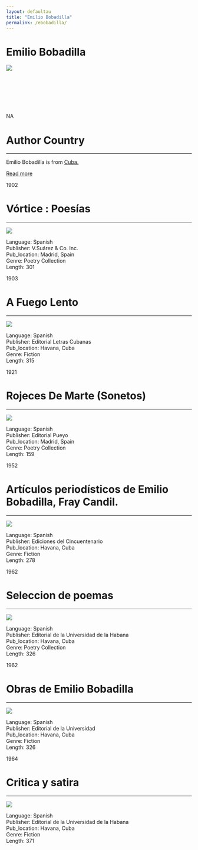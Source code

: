 ```yaml
---
layout: defaultau
title: "Emilio Bobadilla"
permalink: /ebobadilla/
---
```

<!-- partial:index.partial.html -->
<div class="content">
    <h1>Emilio Bobadilla</h1>
    <div class="quote">
        <div><img src="https://upload.wikimedia.org/wikipedia/commons/thumb/7/78/Emilio_Bobadilla.jpg/220px-Emilio_Bobadilla.jpg" class="logo"></div>
    </div>
    <div class="timeline">
        <div style="padding-bottom:100px;"></div>
        <div class="block">
            <div class="date right"><p class="right"> NA </p></div>
            <div class="dot"></div>
            <div class="left first">
            <div class="author_country">
                <h1>Author Country</h1><hr>
          <div class="aclocation">  <p>Emilio Bobadilla is from <a href="{{ site.baseurl }}/14">Cuba.</a></p></div>
                <div class="acreadmore"><a href="https://en.wikipedia.org/wiki/Emilio_Bobadilla" target="_blank">Read more</a></div>
            </div>
            </div>
        </div>
        <div class="block">
            <div class="date left"><p class="left">1902</p></div>
            <div class="dot"></div>
            <div class="right">
                <h1>Vórtice : Poesías</h1><hr>
                <p><img src="https://covers.openlibrary.org/b/olid/OL13510957M-M.jpg"></p>
                <p>
                Language: Spanish<br/>
                Publisher: V.Suárez & Co. Inc.<br/>
                Pub_location: Madrid, Spain<br/>
                Genre: Poetry Collection<br/>
                Length: 301</p>
            </div>
        </div>
        <div class="block">
            <div class="date right"><p class="right">1903</p></div>
            <div class="dot"></div>
            <div class="left hide">
                <h1>A Fuego Lento</h1><hr>
                <p><img src="https://covers.openlibrary.org/b/olid/OL17050590M-M.jpg"></p>
                <p>Language: Spanish<br/>
                Publisher: Editorial Letras Cubanas<br/>
                Pub_location: Havana, Cuba<br/>
                Genre: Fiction<br/>
                Length: 315</p>
            </div>
        </div>
        <div class="block">
            <div class="date left"><p class="left">1921</p></div>
            <div class="dot"></div>
            <div class="right">
                <h1>Rojeces De Marte (Sonetos)</h1><hr>
                <p><img src="https://covers.openlibrary.org/b/olid/OL23337740M-M.jpg"></p>
                <p>
                Language: Spanish<br/>
                Publisher: Editorial Pueyo<br/>
                Pub_location: Madrid, Spain<br/>
                Genre: Poetry Collection<br/>
                Length: 159</p>
            </div>
        </div>
        <div class="block">
            <div class="date right"><p class="right">1952</p></div>
            <div class="dot"></div>
            <div class="left hide">
                <h1>Artículos periodísticos de Emilio Bobadilla, Fray Candil.</h1><hr>
                <p><img src="https://upload.wikimedia.org/wikipedia/commons/thumb/7/78/Emilio_Bobadilla.jpg/220px-Emilio_Bobadilla.jpg"></p>
                <p>Language: Spanish<br/>
                Publisher: Ediciones del Cincuentenario<br/>
                Pub_location: Havana, Cuba<br/>
                Genre: Fiction<br/>
                Length: 278</p>
            </div>
        </div>
        <div class="block">
            <div class="date left"><p class="left">1962</p></div>
            <div class="dot"></div>
            <div class="right">
                <h1>Seleccion de poemas</h1><hr>
                <p><img src="https://m.media-amazon.com/images/I/41TU6TrSyXL._SX331_BO1,204,203,200_.jpg"></p>
                <p>
                Language: Spanish<br/>
                Publisher: Editorial de la Universidad de la Habana<br/>
                Pub_location: Havana, Cuba<br/>
                Genre: Poetry Collection<br/>
                Length: 326</p>
            </div>
        </div>
        <div class="block">
            <div class="date right"><p class="right">1962</p></div>
            <div class="dot"></div>
            <div class="left hide">
                <h1>Obras de Emilio Bobadilla</h1><hr>
                <p><img src="https://books.google.dm/books/content?id=bZyxAAAAIAAJ&printsec=frontcover&img=1&zoom=1&imgtk=AFLRE70Ht0FUnoOSLPP10Iv-LaPlTK-kUzw_Qdw_C1krfH9nF-IMx_j4XyUMZo8nwnJWn3kZ3xA-Oosxoe62MXlh714csjViJrES6diqTrznjJ4kpX8oeAJtEvEj24gzvtHGaRO9wgOs"></p>
                <p>Language: Spanish<br/>
                Publisher: Editorial de la Universidad<br/>
                Pub_location: Havana, Cuba<br/>
                Genre: Fiction<br/>
                Length: 326</p>
            </div>
        </div>
        <div class="block">
            <div class="date left"><p class="left">1964</p></div>
            <div class="dot"></div>
            <div class="right">
                <h1>Critica y satira</h1><hr>
                <p><img src="https://d3525k1ryd2155.cloudfront.net/h/844/137/1343137844.0.x.jpg"></p>
                <p>
                Language: Spanish<br/>
                Publisher: Editorial de la Universidad de la Habana<br/>
                Pub_location: Havana, Cuba<br/>
                Genre: Fiction<br/>
                Length: 371</p>
            </div>
        </div>
</div>
  <!-- partial -->
<script src='https://cdnjs.cloudflare.com/ajax/libs/jquery/3.1.1/jquery.min.js'></script><script  src="{{ site.baseurl }}/assets/js/authorscript.js"></script>
